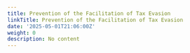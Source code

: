 ```yaml
---
title: Prevention of the Facilitation of Tax Evasion
linkTitle: Prevention of the Facilitation of Tax Evasion
date: '2025-05-01T21:06:00Z'
weight: 0
description: No content
---
```



